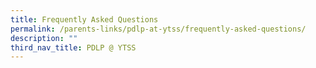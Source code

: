 ```yaml
---
title: Frequently Asked Questions
permalink: /parents-links/pdlp-at-ytss/frequently-asked-questions/
description: ""
third_nav_title: PDLP @ YTSS
---
```

